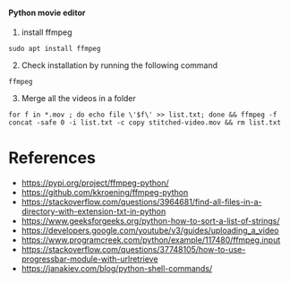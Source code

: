 #### Python movie editor
1. install ffmpeg
```
sudo apt install ffmpeg
```

2. Check installation by running the following command
```shell
ffmpeg
```

3. Merge all the videos in a folder
```shell
for f in *.mov ; do echo file \'$f\' >> list.txt; done && ffmpeg -f concat -safe 0 -i list.txt -c copy stitched-video.mov && rm list.txt
```

# References
- https://pypi.org/project/ffmpeg-python/
- https://github.com/kkroening/ffmpeg-python
- https://stackoverflow.com/questions/3964681/find-all-files-in-a-directory-with-extension-txt-in-python
- https://www.geeksforgeeks.org/python-how-to-sort-a-list-of-strings/
- https://developers.google.com/youtube/v3/guides/uploading_a_video
- https://www.programcreek.com/python/example/117480/ffmpeg.input
- https://stackoverflow.com/questions/37748105/how-to-use-progressbar-module-with-urlretrieve
- https://janakiev.com/blog/python-shell-commands/